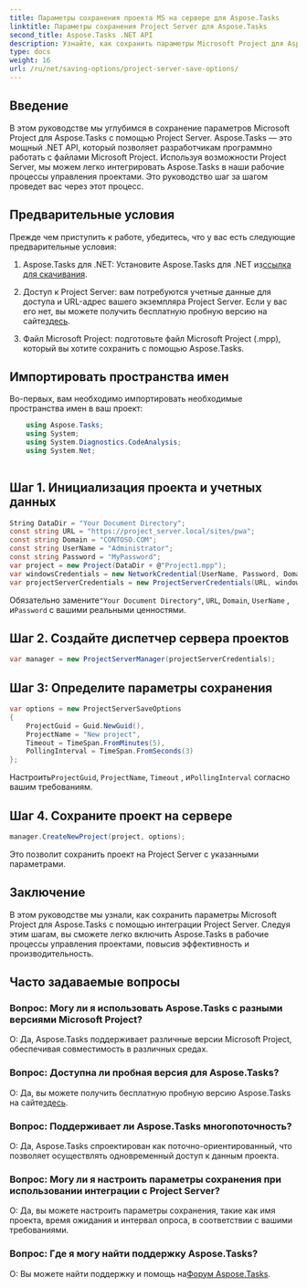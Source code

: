 ```yaml
---
title: Параметры сохранения проекта MS на сервере для Aspose.Tasks
linktitle: Параметры сохранения Project Server для Aspose.Tasks
second_title: Aspose.Tasks .NET API
description: Узнайте, как сохранить параметры Microsoft Project для Aspose.Tasks с помощью интеграции Project Server. Улучшите рабочие процессы управления проектами.
type: docs
weight: 16
url: /ru/net/saving-options/project-server-save-options/
---
```

## Введение
В этом руководстве мы углубимся в сохранение параметров Microsoft Project для Aspose.Tasks с помощью Project Server. Aspose.Tasks — это мощный .NET API, который позволяет разработчикам программно работать с файлами Microsoft Project. Используя возможности Project Server, мы можем легко интегрировать Aspose.Tasks в наши рабочие процессы управления проектами. Это руководство шаг за шагом проведет вас через этот процесс.
## Предварительные условия
Прежде чем приступить к работе, убедитесь, что у вас есть следующие предварительные условия:
1.  Aspose.Tasks для .NET: Установите Aspose.Tasks для .NET из[ссылка для скачивания](https://releases.aspose.com/tasks/net/).
   
2. Доступ к Project Server: вам потребуются учетные данные для доступа и URL-адрес вашего экземпляра Project Server. Если у вас его нет, вы можете получить бесплатную пробную версию на сайте[здесь](https://releases.aspose.com/).
3. Файл Microsoft Project: подготовьте файл Microsoft Project (.mpp), который вы хотите сохранить с помощью Aspose.Tasks.

## Импортировать пространства имен
Во-первых, вам необходимо импортировать необходимые пространства имен в ваш проект:
```csharp
    using Aspose.Tasks;
    using System;
    using System.Diagnostics.CodeAnalysis;
    using System.Net;
    
```
## Шаг 1. Инициализация проекта и учетных данных
```csharp
String DataDir = "Your Document Directory";
const string URL = "https://project_server.local/sites/pwa";
const string Domain = "CONTOSO.COM";
const string UserName = "Administrator";
const string Password = "MyPassword";
var project = new Project(DataDir + @"Project1.mpp");
var windowsCredentials = new NetworkCredential(UserName, Password, Domain);
var projectServerCredentials = new ProjectServerCredentials(URL, windowsCredentials);
```
 Обязательно замените`"Your Document Directory"`, `URL`, `Domain`, `UserName` , и`Password` с вашими реальными ценностями.
## Шаг 2. Создайте диспетчер сервера проектов
```csharp
var manager = new ProjectServerManager(projectServerCredentials);
```
## Шаг 3: Определите параметры сохранения
```csharp
var options = new ProjectServerSaveOptions
{
    ProjectGuid = Guid.NewGuid(),
    ProjectName = "New project",
    Timeout = TimeSpan.FromMinutes(5),
    PollingInterval = TimeSpan.FromSeconds(3)
};
```
 Настроить`ProjectGuid`, `ProjectName`, `Timeout` , и`PollingInterval` согласно вашим требованиям.
## Шаг 4. Сохраните проект на сервере
```csharp
manager.CreateNewProject(project, options);
```
Это позволит сохранить проект на Project Server с указанными параметрами.

## Заключение
В этом руководстве мы узнали, как сохранить параметры Microsoft Project для Aspose.Tasks с помощью интеграции Project Server. Следуя этим шагам, вы сможете легко включить Aspose.Tasks в рабочие процессы управления проектами, повысив эффективность и производительность.
## Часто задаваемые вопросы
### Вопрос: Могу ли я использовать Aspose.Tasks с разными версиями Microsoft Project?
О: Да, Aspose.Tasks поддерживает различные версии Microsoft Project, обеспечивая совместимость в различных средах.
### Вопрос: Доступна ли пробная версия для Aspose.Tasks?
 О: Да, вы можете получить бесплатную пробную версию Aspose.Tasks на сайте[здесь](https://releases.aspose.com/).
### Вопрос: Поддерживает ли Aspose.Tasks многопоточность?
О: Да, Aspose.Tasks спроектирован как поточно-ориентированный, что позволяет осуществлять одновременный доступ к данным проекта.
### Вопрос: Могу ли я настроить параметры сохранения при использовании интеграции с Project Server?
О: Да, вы можете настроить параметры сохранения, такие как имя проекта, время ожидания и интервал опроса, в соответствии с вашими требованиями.
### Вопрос: Где я могу найти поддержку Aspose.Tasks?
 О: Вы можете найти поддержку и помощь на[Форум Aspose.Tasks](https://forum.aspose.com/c/tasks/15).